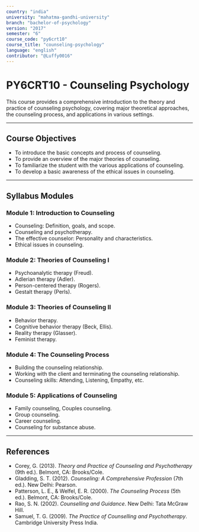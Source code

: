 ```yaml
---
country: "india"
university: "mahatma-gandhi-university"
branch: "bachelor-of-psychology"
version: "2017"
semester: "6"
course_code: "py6crt10"
course_title: "counseling-psychology"
language: "english"
contributor: "@Luffy0016"
---
```

# PY6CRT10 - Counseling Psychology

This course provides a comprehensive introduction to the theory and practice of counseling psychology, covering major theoretical approaches, the counseling process, and applications in various settings.

---
## Course Objectives

* To introduce the basic concepts and process of counseling.
* To provide an overview of the major theories of counseling.
* To familiarize the student with the various applications of counseling.
* To develop a basic awareness of the ethical issues in counseling.

---
## Syllabus Modules

### Module 1: Introduction to Counseling  
* Counseling: Definition, goals, and scope.
* Counseling and psychotherapy.
* The effective counselor: Personality and characteristics.
* Ethical issues in counseling.

### Module 2: Theories of Counseling I 
* Psychoanalytic therapy (Freud).
* Adlerian therapy (Adler).
* Person-centered therapy (Rogers).
* Gestalt therapy (Perls).

### Module 3: Theories of Counseling II  
* Behavior therapy.
* Cognitive behavior therapy (Beck, Ellis).
* Reality therapy (Glasser).
* Feminist therapy.

### Module 4: The Counseling Process  
* Building the counseling relationship.
* Working with the client and terminating the counseling relationship.
* Counseling skills: Attending, Listening, Empathy, etc.

### Module 5: Applications of Counseling  
* Family counseling, Couples counseling.
* Group counseling.
* Career counseling.
* Counseling for substance abuse.

---
## References
* Corey, G. (2013). *Theory and Practice of Counseling and Psychotherapy* (9th ed.). Belmont, CA: Brooks/Cole.
* Gladding, S. T. (2012). *Counseling: A Comprehensive Profession* (7th ed.). New Delhi: Pearson.
* Patterson, L. E., & Welfel, E. R. (2000). *The Counseling Process* (5th ed.). Belmont, CA: Brooks/Cole.
* Rao, S. N. (2002). *Counselling and Guidance*. New Delhi: Tata McGraw Hill.
* Samuel, T. G. (2009). *The Practice of Counselling and Psychotherapy*. Cambridge University Press India.